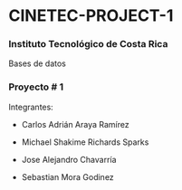 # CINETEC-PROJECT-1

### Instituto Tecnológico de Costa Rica

Bases de datos 

### Proyecto # 1

Integrantes:
 + Carlos Adrián Araya Ramírez

 + Michael Shakime Richards Sparks

 + Jose Alejandro Chavarría

 + Sebastian Mora Godinez
